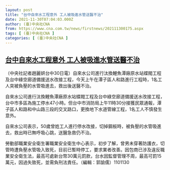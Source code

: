 ```yaml
---
layout: post
title: "台中自來水工程意外 工人被吸進水管送醫不治"
date: 2021-11-30T07:04:03.000Z
author: (臺)中央社CNA
from: https://www.cna.com.tw/news/firstnews/202111300175.aspx
tags: [ (臺)中央社CNA ]
categories: [ (臺)中央社CNA ]
---
```

<!--1638255843000-->
[台中自來水工程意外 工人被吸進水管送醫不治](https://www.cna.com.tw/news/firstnews/202111300175.aspx)
------

<div>
<div></div><div><p>（中央社記者趙麗妍台中30日電）自來水公司進行汰換鯉魚潭廠原水站蝶閥工程及台中綠空廊道備援送水改接工程，今天上午在潭子區人和路進行工程時，1名工人突被負壓的水管吸進去，救出後送醫不治。</p><p>自來水公司進行汰換鯉魚潭廠原水站蝶閥工程及台中綠空廊道備援送水改接工程，台中市多區為施工停水47小時。但台中市消防局上午11時30分接獲民眾通報，潭子區人和路和中山路三段的交叉路口，更換地下水道管線工程，1名工人不慎發生意外。</p><p>自來水公司表示，50歲曾姓工人進行停水改接，切掉鋼板時，被負壓的水管吸進去，救出時已無呼吸心跳，送醫急救仍不治。</p><p>勞動部職業安全衛生署職業安全衛生中心表示，初步了解，曾男未穿著防護衣，切管時遭負壓水管吸入致死，目前已暫時停工，要求業者改善。因包商已涉及違反職業安全衛生法，最高可處新台幣30萬元罰款，台水因監督管理不周，最高可罰15萬元，因過失致死，並需負刑法責任。（編輯：郭諭儒）1101130</p></div>
</div>
